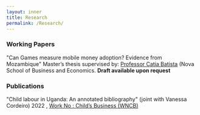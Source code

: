 ```yaml
---
layout: inner
title: Research
permalink: /Research/
---
```

### Working Papers 
 "Can Games measure mobile money adoption? Evidence from Mozambique"
 Master’s thesis supervised by:  [Professor Catia Batista](https://www.catiabatista.org/) (Nova School of Business and Economics. <b>Draft available upon request</b>
  
### Publications 

"Child labour in Uganda: An annotated bibliography" (joint with Vanessa Cordeiro) 2022 , [Work No : Child’s Business (WNCB) ](/Uganda-1.pdf) 

